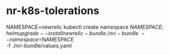 # nr-k8s-tolerations

NAMESPACE=newrelic
kubectl create namespace $NAMESPACE ; helm upgrade --install newrelic-bundle ./nri-bundle  \
 --namespace=$NAMESPACE \
 -f ./nri-bundle/values.yaml
